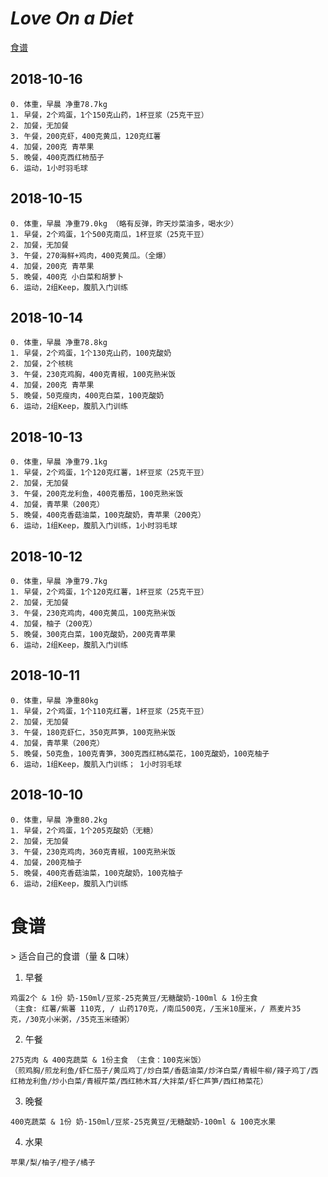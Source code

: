 
# *Love On a Diet*

[食谱](#1)

## 2018-10-16

```
0. 体重，早晨 净重78.7kg
1. 早餐，2个鸡蛋，1个150克山药，1杯豆浆（25克干豆）
2. 加餐，无加餐
3. 午餐，200克虾，400克黄瓜，120克红薯
4. 加餐，200克 青苹果
5. 晚餐，400克西红柿茄子
6. 运动，1小时羽毛球
```

## 2018-10-15

```
0. 体重，早晨 净重79.0kg （略有反弹，昨天炒菜油多，喝水少）
1. 早餐，2个鸡蛋，1个500克南瓜，1杯豆浆（25克干豆）
2. 加餐，无加餐
3. 午餐，270海鲜+鸡肉，400克黄瓜。（全爆）
4. 加餐，200克 青苹果
5. 晚餐，400克 小白菜和胡萝卜
6. 运动，2组Keep，腹肌入门训练
```

## 2018-10-14

```
0. 体重，早晨 净重78.8kg
1. 早餐，2个鸡蛋，1个130克山药，100克酸奶
2. 加餐，2个核桃
3. 午餐，230克鸡胸，400克青椒，100克熟米饭
4. 加餐，200克 青苹果
5. 晚餐，50克瘦肉，400克白菜，100克酸奶
6. 运动，2组Keep，腹肌入门训练
```

## 2018-10-13

```
0. 体重，早晨 净重79.1kg
1. 早餐，2个鸡蛋，1个120克红薯，1杯豆浆（25克干豆）
2. 加餐，无加餐
3. 午餐，200克龙利鱼，400克番茄，100克熟米饭
4. 加餐，青苹果（200克）
5. 晚餐，400克香菇油菜，100克酸奶，青苹果（200克）
6. 运动，1组Keep，腹肌入门训练，1小时羽毛球
```

## 2018-10-12

```
0. 体重，早晨 净重79.7kg
1. 早餐，2个鸡蛋，1个120克红薯，1杯豆浆（25克干豆）
2. 加餐，无加餐
3. 午餐，230克鸡肉，400克黄瓜，100克熟米饭
4. 加餐，柚子（200克）
5. 晚餐，300克白菜，100克酸奶，200克青苹果
6. 运动，2组Keep，腹肌入门训练
```

## 2018-10-11

```
0. 体重，早晨 净重80kg
1. 早餐，2个鸡蛋，1个110克红薯，1杯豆浆（25克干豆）
2. 加餐，无加餐
3. 午餐，180克虾仁，350克芦笋，100克熟米饭
4. 加餐，青苹果（200克）
5. 晚餐，50克鱼，100克青笋，300克西红柿&菜花，100克酸奶，100克柚子
6. 运动，1组Keep，腹肌入门训练； 1小时羽毛球
```

## 2018-10-10

```
0. 体重，早晨 净重80.2kg
1. 早餐，2个鸡蛋，1个205克酸奶（无糖）
2. 加餐，无加餐
3. 午餐，230克鸡肉，360克青椒，100克熟米饭
4. 加餐，200克柚子
5. 晚餐，400克香菇油菜，100克酸奶，100克柚子
6. 运动，2组Keep，腹肌入门训练
```


<h1 id="1">食谱</h1>
> 适合自己的食谱（量 & 口味）

1. 早餐

```
鸡蛋2个 & 1份 奶-150ml/豆浆-25克黄豆/无糖酸奶-100ml & 1份主食
（主食: 红薯/紫薯 110克, / 山药170克，/南瓜500克，/玉米10厘米，/ 燕麦片35克，/30克小米粥，/35克玉米碴粥）
```

2. 午餐

```
275克肉 & 400克蔬菜 & 1份主食 （主食：100克米饭）
（煎鸡胸/煎龙利鱼/虾仁茄子/黄瓜鸡丁/炒白菜/香菇油菜/炒洋白菜/青椒牛柳/辣子鸡丁/西红柿龙利鱼/炒小白菜/青椒芹菜/西红柿木耳/大拌菜/虾仁芦笋/西红柿菜花）
```

3. 晚餐

```
400克蔬菜 & 1份 奶-150ml/豆浆-25克黄豆/无糖酸奶-100ml & 100克水果
```
4. 水果

```
苹果/梨/柚子/橙子/橘子
```
